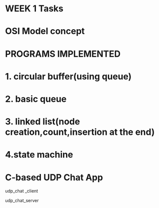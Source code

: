 # WEEK 1 Tasks 

# OSI Model concept


# PROGRAMS IMPLEMENTED

# 1. circular buffer(using queue)
# 2. basic queue
# 3. linked list(node creation,count,insertion at the end)
# 4.state machine
# C-based UDP Chat App

udp_chat _client

udp_chat_server






